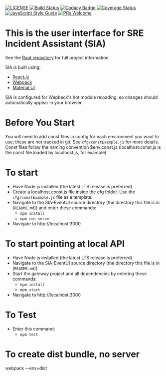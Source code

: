 [![LICENSE](https://img.shields.io/badge/license-MIT-blue.svg)](https://github.com/Azure/Sia-EventUI/blob/master/LICENSE)
[![Build Status](https://travis-ci.org/macrobug/Sia-EventUI.svg?branch=master)](https://travis-ci.org/macrobug/Sia-EventUI)
[![Codacy Badge](https://api.codacy.com/project/badge/Grade/727b32adde774082b1e87c8c62da69ad)](https://www.codacy.com/app/macrobug/macrobug-Sia-EventUI?utm_source=github.com&amp;utm_medium=referral&amp;utm_content=macrobug/Sia-EventUI&amp;utm_campaign=Badge_Grade)
[![Coverage Status](https://coveralls.io/repos/github/macrobug/Sia-EventUI/badge.svg?branch=master)](https://coveralls.io/github/macrobug/Sia-EventUI?branch=master)
[![JavaScript Style Guide](https://img.shields.io/badge/code_style-standard-brightgreen.svg)](https://standardjs.com)
[![PRs Welcome](https://img.shields.io/badge/PRs-welcome-brightgreen.svg)](https://github.com/Azure/Sia-Root/blob/master/HOWTOCONTRIBUTE.md)

# This is the user interface for SRE Incident Assistant (SIA)
See the [Root repository](https://github.com/azure/Sia-Root) for full project information.

SIA is built using:
+ [ReactJs](https://facebook.github.io/react/)
+ [Webpack](https://webpack.js.org/)
+ [Material UI](http://www.material-ui.com/)

SIA is configured for Wepback's hot module reloading, so changes should automatically appear in your browser.

# Before You Start
You will need to add const files in config for each environment you want to use; these are not tracked in git. See <code>cfg/constExample.js</code> for more details. Const files follow the naming convention $env.const.js (localhost.const.js is the const file loaded by localhost.js, for example).

# To start
+ Have Node.js installed (the latest LTS release is preferred)
+ Create a localhost.const.js file inside the cfg folder. Use the <code>cfg/constExample.js</code> file as a template.
+ Navigate to the SIA-EventUI source directory (the directory this file is in (<code>README.md</code>)) and enter these commands:
    + `npm install`
    + `npm run serve`
+ Navigate to http://localhost:3000

# To start pointing at local API
+ Have Node.js installed (the latest LTS release is preferred)
+ Navigate to the SIA-EventUI source directory (the directory this file is in (<code>README.md</code>))
+ Start the gateway project and all dependencies by entering these commands:
    + `npm install`
    + `npm start`
+ Navigate to http://localhost:3000

# To Test
+ Enter this command:
    + `npm test`

# To create dist bundle, no server
webpack --env=dist
